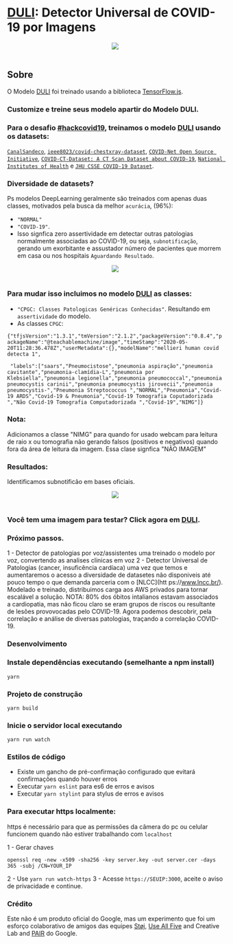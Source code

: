 # [DULI](https://teachablemachine.withgoogle.com/models/1f9ATyXbr): Detector Universal de COVID-19 por Imagens


<div align="center">
  <img src="https://challengepost-s3-challengepost.netdna-ssl.com/photos/production/software_photos/001/100/426/datas/original.png" /><br /><br />
</div>


## Sobre
O Modelo [DULI](https://teachablemachine.withgoogle.com/models/1f9ATyXbr) foi treinado usando a biblioteca [TensorFlow.js](https://js.tensorflow.org/).

### Customize e treine seus modelo apartir do Modelo DULI.

### Para o desafio [#hackcovid19]( https://devpost.com/software/covid-19-detect-ii), treinamos o modelo [DULI](https://teachablemachine.withgoogle.com/models/1f9ATyXbr) usando os datasets:

[`CanalSandeco`](https://github.com/scoobiii/CanalSandeco/tree/master/Deep%20Learning%20s%C3%A9rie/%2315%20-%20Detectando%20Covid-19%20em%20imagens%20m%C3%A9dicas/dataset), [`ieee8023/covid-chestxray-dataset`](https://github.com/scoobiii/covid-chestxray-dataset/tree/master/images),  [`COVID-Net Open Source Initiative`](https://github.com/lindawangg/COVID-Net),  [`COVID-CT-Dataset: A CT Scan Dataset about COVID-19`](https://github.com/UCSD-AI4H/COVID-CT),  [`National Institutes of Health`](https://www.nih.gov/news-events/news-releases/nih-clinical-center-releases-dataset-32000-ct-images) e [`JHU CSSE COVID-19 Dataset`](https://github.com/CSSEGISandData/COVID-19/tree/master/csse_covid_19_data).

### Diversidade de datasets? 
Ps modelos DeepLearning geralmente são treinados com apenas duas classes, motivados pela busca da melhor `acurácia`, (96%):
- `"NORMAL"`
- `"COVID-19"`. 
- Isso signfica zero assertividade em detectar outras patologias normalmente associadas ao COVID-19, ou seja,  `subnotificação`, gerando um  exorbitante e assustador número de pacientes que morrem em casa ou nos hospitais `Aguardando Resultado`.

<div align="center">
  <img src="https://challengepost-s3-challengepost.netdna-ssl.com/photos/production/software_photos/001/095/316/datas/original.jpg" /><br /><br />
</div> 

### Para mudar isso incluimos no modelo [DULI](https://teachablemachine.withgoogle.com/models/1f9ATyXbr) as classes:
- `"CPGC: Classes Patologicas Genéricas Conhecidas"`. Resultando em `assertividade` do modelo.
- As classes `CPGC`:

`{"tfjsVersion":"1.3.1","tmVersion":"2.1.2","packageVersion":"0.8.4","packageName":"@teachablemachine/image","timeStamp":"2020-05-20T11:28:36.478Z","userMetadata":{},"modelName":"mellieri human covid detecta 1",`

``` "labels":["saars","Pneumocistose","pneumonia aspiração","pneumonia cavitante","pneumonia-clamídia-L","pneumonia por Klebsiella","pneumonia legionella","pneumonia pneumococcal","pneumonia pneumocystis carinii","pneumonia pneumocystis jirovecii","pneumonia pneumocystis-","Pneumonia Streptococcus ","NORMAL","Pneumonia","Covid-19 ARDS","Covid-19 & Pneumonia","Covid-19 Tomografia Coputadorizada ","Não Covid-19 Tomografia Computadorizada ","Covid-19","NIMG"]}```

### Nota:
Adicionamos a classe "NIMG" para quando for usado webcam para leitura de raio x ou tomografia não gerando falsos (positivos e negativos) quando fora da área de leitura da imagem. Essa clase signfica "NÃO IMAGEM"

### Resultados:
Identificamos subnotificão em bases oficiais.

<div align="center">
  <img src="https://challengepost-s3-challengepost.netdna-ssl.com/photos/production/software_photos/001/100/457/datas/original.png" /><br /><br />
</div>

### Você tem uma imagem para testar? Click agora em [DULI](https://teachablemachine.withgoogle.com/models/1f9ATyXbr).

### Próximo passos.

1 - Detector de patologias por voz/assistentes uma treinado o modelo por voz, convertendo as analises clinicas em voz 
2 - Detector Universal de Patologias (cancer, insuficência cardíaca) uma vez que temos e aumentaremos o acesso a diversidade de datasetes não disponiveis até pouco tempo o que demanda parceria com o [NLCC](htt ps://www.lncc.br/). Modelado e treinado, distribuimos carga aos AWS privados para tornar escalável a solução.
NOTA: 80% dos óbitos intalianos estavam associados a cardiopatia, mas não ficou claro se eram grupos de riscos ou resultante de lesões provovocadas pelo COVID-19. Agora podemos descobrir, pela correlação e análise de diversas patologias, traçando a correlação COVID-19.

### Desenvolvimento
### Instale dependências executando (semelhante a npm install)
```
yarn
```
### Projeto de construção
```
yarn build
```
### Inicie o servidor local executando
``` 
yarn run watch
```
### Estilos de código
- Existe um gancho de pré-confirmação configurado que evitará confirmações quando houver erros
- Executar `yarn eslint` para es6 de erros e avisos
- Executar `yarn stylint` para stylus de erros e avisos

### Para executar https localmente:
https é necessário para que as permissões da câmera do pc ou celular funcionem quando não estiver trabalhando com `localhost`

1 - Gerar chaves
``` openssl genrsa -out server.key 2048
openssl req -new -x509 -sha256 -key server.key -out server.cer -days 365 -subj /CN=YOUR_IP
````
2 - Use `yarn run watch-https`
3 - Acesse `https://SEUIP:3000`, aceite o aviso de privacidade e continue.
### Crédito
Este não é um produto oficial do Google, mas um experimento que foi um esforço colaborativo de amigos das equipes [Støj](http://stoj.io/), [Use All Five](https://useallfive.com/) and Creative Lab and [PAIR](https://ai.google/pair/) do Google.
